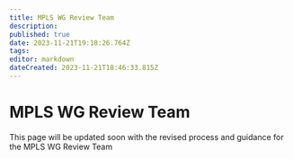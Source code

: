 ```yaml
---
title: MPLS WG Review Team
description: 
published: true
date: 2023-11-21T19:18:26.764Z
tags: 
editor: markdown
dateCreated: 2023-11-21T18:46:33.815Z
---
```


# MPLS WG Review Team
This page will be updated soon with the revised process and guidance for the MPLS WG Review Team